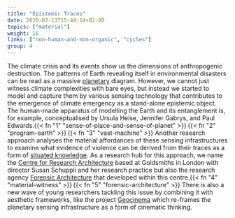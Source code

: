 ```yaml
---
title: "Epistemic Traces"
date: 2020-07-13T15:44:14+02:00
topics: ["material"]
weight: 16
links: ["non-human-and-non-organic", "cycles"]
group: 4
---
```


The climate crisis and its events show us the dimensions of anthropogenic destruction. The patterns of Earth revealing itself in environmental disasters can be read as a massive [planetary](https://www.e-flux.com/architecture/accumulation/217051/becoming-planetary/) diagram. However, we cannot just witness climate complexities with bare eyes, but instead we started to model and capture them by various sensing technology that contributes to the emergence of climate emergency as a stand-alone epistemic object. The human-made apparatus of modelling the Earth and its entanglement is, for example, conceptualised by Ursula Heise, Jennifer Gabrys, and Paul Edwards.{{< fn "1" "sense-of-place-and-sense-of-planet" >}}&#8239;{{< fn "2" "program-earth" >}}&#8239;{{< fn "3" "vast-machine" >}} Another research approach analyses the material affordances of these sensing infrastructures to examine what evidence of violence can be derived from their traces as a form of [situated knowledge](https://newmaterialism.eu/almanac/s/situated-knowledges.html). As a research hub for this approach, we name the [Centre for Research Architecture](https://www.gold.ac.uk/architecture/) based at Goldsmiths in London with director Susan Schuppli and her research practice but also the research agency [Forensic Architecture](https://forensic-architecture.org/) that developed within this centre.{{< fn "4" "material-witness" >}}&#8239;{{< fn "5" "forensic-architecture" >}} There is also a new wave of young researchers tackling this issue by combining it with aesthetic frameworks, like the project [Geocinema](https://geocinema.network) which re-frames the planetary sensing infrastructure as a form of cinematic thinking.